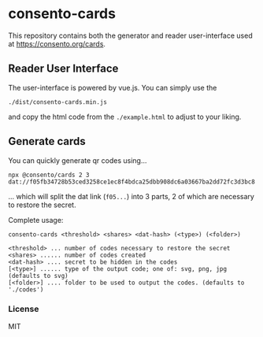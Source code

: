 # consento-cards

This repository contains both the generator and reader user-interface used at https://consento.org/cards.

## Reader User Interface

The user-interface is powered by vue.js. You can simply use the

`./dist/consento-cards.min.js`

and copy the html code from the `./example.html` to adjust to your liking.


## Generate cards

You can quickly generate qr codes using...

`npx @consento/cards 2 3 dat://f05fb34728b53ced3258ce1ec8f4bdca25dbb908dc6a03667ba2dd72fc3d3bc8`

... which will split the dat link (`f05...`) into 3 parts, 2 of which are necessary to restore the
secret.

Complete usage:

```
consento-cards <threshold> <shares> <dat-hash> (<type>) (<folder>)

<threshold> ... number of codes necessary to restore the secret
<shares> ...... number of codes created
<dat-hash> .... secret to be hidden in the codes
[<type>] ...... type of the output code; one of: svg, png, jpg (defaults to svg)
[<folder>] .... folder to be used to output the codes. (defaults to './codes')
```

### License

MIT
